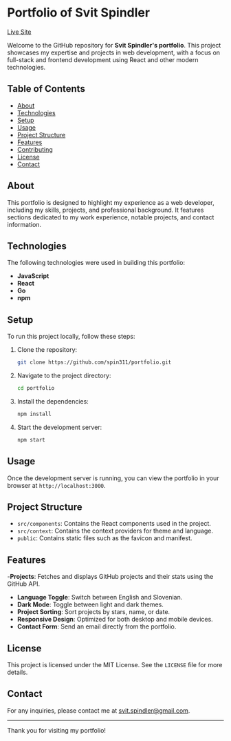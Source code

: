 # Portfolio of Svit Spindler

[Live Site](https://svitspindler.com)

Welcome to the GitHub repository for **Svit Spindler's portfolio**. This project showcases my expertise and projects in web development, with a focus on full-stack and frontend development using React and other modern technologies.

## Table of Contents

- [About](#about)
- [Technologies](#technologies)
- [Setup](#setup)
- [Usage](#usage)
- [Project Structure](#project-structure)
- [Features](#features)
- [Contributing](#contributing)
- [License](#license)
- [Contact](#contact)

## About

This portfolio is designed to highlight my experience as a web developer, including my skills, projects, and professional background. It features sections dedicated to my work experience, notable projects, and contact information.

## Technologies

The following technologies were used in building this portfolio:

- **JavaScript**
- **React**
- **Go**
- **npm**
## Setup

To run this project locally, follow these steps:

1. Clone the repository:
    ```sh
    git clone https://github.com/spin311/portfolio.git
    ```
2. Navigate to the project directory:
    ```sh
    cd portfolio
    ```
3. Install the dependencies:
    ```sh
    npm install
    ```
4. Start the development server:
    ```sh
    npm start
    ```

## Usage

Once the development server is running, you can view the portfolio in your browser at `http://localhost:3000`.

## Project Structure

- `src/components`: Contains the React components used in the project.
- `src/context`: Contains the context providers for theme and language.
- `public`: Contains static files such as the favicon and manifest.

## Features
-**Projects**: Fetches and displays GitHub projects and their stats using the GitHub API.
- **Language Toggle**: Switch between English and Slovenian.
- **Dark Mode**: Toggle between light and dark themes.
- **Project Sorting**: Sort projects by stars, name, or date.
- **Responsive Design**: Optimized for both desktop and mobile devices.
- **Contact Form**: Send an email directly from the portfolio.

## License

This project is licensed under the MIT License. See the `LICENSE` file for more details.

## Contact

For any inquiries, please contact me at [svit.spindler@gmail.com](mailto:svit.spindler@gmail.com).

---

Thank you for visiting my portfolio!